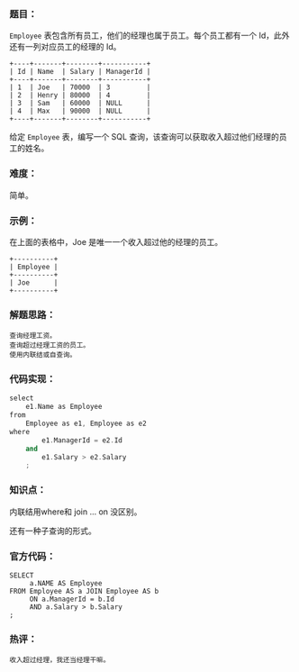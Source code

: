 ### 题目：

`Employee` 表包含所有员工，他们的经理也属于员工。每个员工都有一个 Id，此外还有一列对应员工的经理的 Id。

```
+----+-------+--------+-----------+
| Id | Name  | Salary | ManagerId |
+----+-------+--------+-----------+
| 1  | Joe   | 70000  | 3         |
| 2  | Henry | 80000  | 4         |
| 3  | Sam   | 60000  | NULL      |
| 4  | Max   | 90000  | NULL      |
+----+-------+--------+-----------+
```

给定 `Employee` 表，编写一个 SQL 查询，该查询可以获取收入超过他们经理的员工的姓名。

### 难度：

简单。

### 示例：

在上面的表格中，Joe 是唯一一个收入超过他的经理的员工。

```
+----------+
| Employee |
+----------+
| Joe      |
+----------+
```

### 解题思路：

```
查询经理工资。
查询超过经理工资的员工。
使用内联结或自查询。
```

### 代码实现：

```c++
select 
    e1.Name as Employee
from 
    Employee as e1, Employee as e2
where
        e1.ManagerId = e2.Id
    and
        e1.Salary > e2.Salary
    ;
```

### 知识点：

内联结用where和 join ... on 没区别。

还有一种子查询的形式。

### 官方代码：

```
SELECT
     a.NAME AS Employee
FROM Employee AS a JOIN Employee AS b
     ON a.ManagerId = b.Id
     AND a.Salary > b.Salary
;
```

### 热评：

```
收入超过经理，我还当经理干嘛。
```

